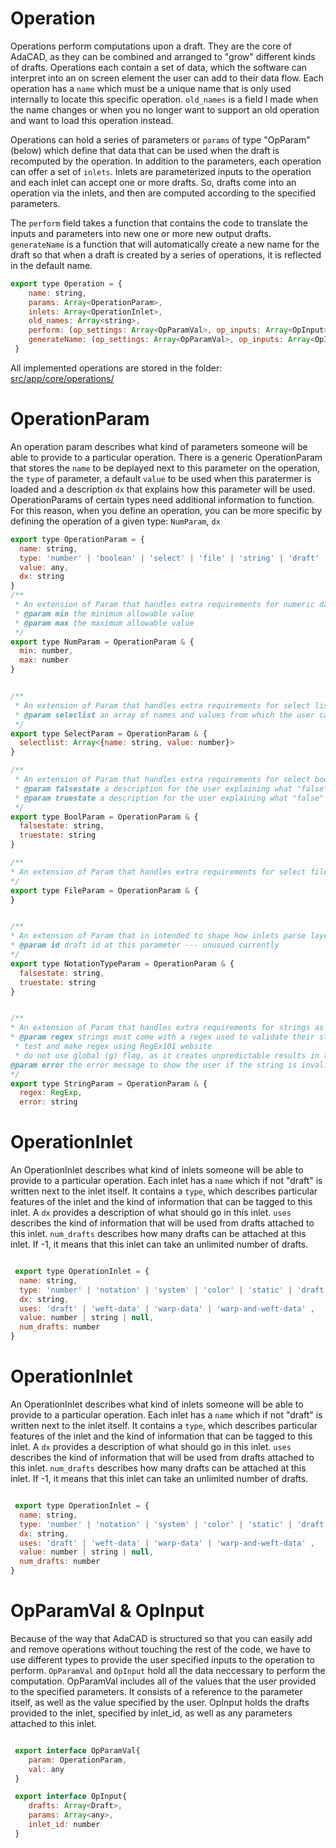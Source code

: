 # Operation 
Operations perform computations upon a draft. They are the core of AdaCAD, as they can be combined and arranged to "grow" different kinds of drafts. Operations each contain a set of data, which the software can interpret into an on screen element the user can add to their data flow. Each operation has a `name` which must be a unique name that is only used internally to locate this specific operation. `old_names` is a field I made when the name changes or when you no longer want to support an old operation and want to load this operation instead.  

Operations can hold a series of parameters or `params` of type "OpParam" (below) which define that data that can be used when the draft is recomputed by the operation. In addition to the parameters, each operation can offer a set of `inlets`. Inlets are parameterized inputs to the operation and each inlet can accept one or more drafts. So, drafts come into an operation via the inlets, and then are computed according to the specified parameters. 

The `perform` field takes a function that contains the code to translate the inputs and parameters into new one or more new output drafts. `generateName` is a function that will automatically create a new name for the draft so that when a draft is created by a series of operations, it is reflected in the default name. 

```jsx title="src/app/core/model/datatypes.js"
export type Operation = {
    name: string,
    params: Array<OperationParam>,
    inlets: Array<OperationInlet>,
    old_names: Array<string>,
    perform: (op_settings: Array<OpParamVal>, op_inputs: Array<OpInput>) => Promise<Array<Draft>>,
    generateName: (op_settings: Array<OpParamVal>, op_inputs: Array<OpInput>, ...args) => string
 }
```

All implemented operations are stored in the folder: [src/app/core/operations/](https://github.com/UnstableDesign/AdaCAD/blob/main/src/app/core/operations)


# OperationParam
An operation param describes what kind of parameters someone will be able to provide to a particular operation. There is a generic OperationParam that stores the `name` to be deplayed next to this parameter on the operation, the `type` of parameter, a default `value` to be used when this paratermer is loaded and a description `dx` that explains how this parameter will be used. OperationParams of certain types need additional information to function. For this reason, when you define an operation, you can be more specific by defining the operation of a given type: `NumParam`, `dx`


```jsx title="src/app/core/model/datatypes.js"
export type OperationParam = {
  name: string,
  type: 'number' | 'boolean' | 'select' | 'file' | 'string' | 'draft' | 'notation_toggle';
  value: any,
  dx: string
}
/**
 * An extension of Param that handles extra requirements for numeric data inputs
 * @param min the minimum allowable value
 * @param max the maximum allowable value
 */
export type NumParam = OperationParam & {
  min: number,
  max: number
}


/**
 * An extension of Param that handles extra requirements for select list  inputs
 * @param seleclist an array of names and values from which the user can select
 */
export type SelectParam = OperationParam & {
  selectlist: Array<{name: string, value: number}>
}

/**
 * An extension of Param that handles extra requirements for select boolean inputs
 * @param falsestate a description for the user explaining what "false" means in this param
 * @param truestate a description for the user explaining what "false" means in this param
 */
export type BoolParam = OperationParam & {
  falsestate: string,
  truestate: string
}

/**
* An extension of Param that handles extra requirements for select file inputs
*/
export type FileParam = OperationParam & {
}


/**
* An extension of Param that in intended to shape how inlets parse layer notation to generate inlets
* @param id draft id at this parameter --- unusued currently 
*/
export type NotationTypeParam = OperationParam & {
  falsestate: string,
  truestate: string
}


/**
* An extension of Param that handles extra requirements for strings as inputs
* @param regex strings must come with a regex used to validate their structure
 * test and make regex using RegEx101 website
 * do not use global (g) flag, as it creates unpredictable results in test functions used to validate inputs
@param error the error message to show the user if the string is invalid 
*/
export type StringParam = OperationParam & {
  regex: RegExp,
  error: string

```
# OperationInlet
An OperationInlet describes what kind of inlets someone will be able to provide to a particular operation. Each inlet has a `name` which if not "draft" is written next to the inlet itself. It contains a `type`, which describes particular features of the inlet and the kind of information that can be tagged to this inlet. A `dx` provides a description of what should go in this inlet. `uses` describes the kind of information that will be used from drafts attached to this inlet. `num_drafts` describes how many drafts can be attached at this inlet. If -1, it means that this inlet can take an unlimited number of drafts. 


```jsx title="src/app/core/model/datatypes.js"

 export type OperationInlet = {
  name: string,
  type: 'number' | 'notation' | 'system' | 'color' | 'static' | 'draft' | 'profile' | 'null',
  dx: string,
  uses: 'draft' | 'weft-data' | 'warp-data' | 'warp-and-weft-data' ,
  value: number | string | null,
  num_drafts: number
}
```

# OperationInlet
An OperationInlet describes what kind of inlets someone will be able to provide to a particular operation. Each inlet has a `name` which if not "draft" is written next to the inlet itself. It contains a `type`, which describes particular features of the inlet and the kind of information that can be tagged to this inlet. A `dx` provides a description of what should go in this inlet. `uses` describes the kind of information that will be used from drafts attached to this inlet. `num_drafts` describes how many drafts can be attached at this inlet. If -1, it means that this inlet can take an unlimited number of drafts. 


```jsx title="src/app/core/model/datatypes.js"

 export type OperationInlet = {
  name: string,
  type: 'number' | 'notation' | 'system' | 'color' | 'static' | 'draft' | 'profile' | 'null',
  dx: string,
  uses: 'draft' | 'weft-data' | 'warp-data' | 'warp-and-weft-data' ,
  value: number | string | null,
  num_drafts: number
}
```


# OpParamVal & OpInput

Because of the way that AdaCAD is structured so that you can easily add and remove operations without touching the rest of the code, we have to use different types to provide the user specified inputs to the operation to perform. `OpParamVal` and `OpInput` hold all the data neccessary to perform the computation. OpParamVal includes all of the values that the user provided to the specified parameters. It consists of a reference to the parameter itself, as well as the value specified by the user. OpInput holds the drafts provided to the inlet, specified by inlet_id, as well as any parameters attached to this inlet. 

```jsx title="src/app/core/model/datatypes.js"

 export interface OpParamVal{
    param: OperationParam,
    val: any
 }

 export interface OpInput{
    drafts: Array<Draft>,
    params: Array<any>,
    inlet_id: number
 }
  
 ```

 
